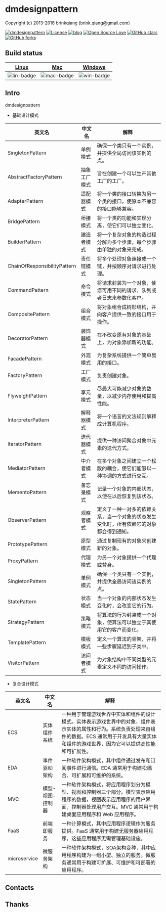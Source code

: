 # dmdesignpattern

Copyright (c) 2013-2018 brinkqiang (brink.qiang@gmail.com)

[![dmdesignpattern](https://img.shields.io/badge/brinkqiang-dmdesignpattern-blue.svg?style=flat-square)](https://github.com/brinkqiang/dmdesignpattern)
[![License](https://img.shields.io/badge/license-MIT-brightgreen.svg)](https://github.com/brinkqiang/dmdesignpattern/blob/master/LICENSE)
[![blog](https://img.shields.io/badge/Author-Blog-7AD6FD.svg)](https://brinkqiang.github.io/)
[![Open Source Love](https://badges.frapsoft.com/os/v3/open-source.png)](https://github.com/brinkqiang)
[![GitHub stars](https://img.shields.io/github/stars/brinkqiang/dmdesignpattern.svg?label=Stars)](https://github.com/brinkqiang/dmdesignpattern) 
[![GitHub forks](https://img.shields.io/github/forks/brinkqiang/dmdesignpattern.svg?label=Fork)](https://github.com/brinkqiang/dmdesignpattern)

## Build status
| [Linux][lin-link] | [Mac][mac-link] | [Windows][win-link] |
| :---------------: | :----------------: | :-----------------: |
| ![lin-badge]      | ![mac-badge]       | ![win-badge]        |

[lin-badge]: https://github.com/brinkqiang/dmdesignpattern/workflows/linux/badge.svg "linux build status"
[lin-link]:  https://github.com/brinkqiang/dmdesignpattern/actions/workflows/linux.yml "linux build status"
[mac-badge]: https://github.com/brinkqiang/dmdesignpattern/workflows/mac/badge.svg "mac build status"
[mac-link]:  https://github.com/brinkqiang/dmdesignpattern/actions/workflows/mac.yml "mac build status"
[win-badge]: https://github.com/brinkqiang/dmdesignpattern/workflows/win/badge.svg "win build status"
[win-link]:  https://github.com/brinkqiang/dmdesignpattern/actions/workflows/win.yml "win build status"

## Intro
dmdesignpattern

- 基础设计模式

英文名	| 中文名 | 解释|
-|-|-|
SingletonPattern | 单例模式 | 确保一个类只有一个实例，并提供全局访问该实例的点。
AbstractFactoryPattern | 抽象工厂模式 | 旨在创建一个可以生产其他工厂的工厂。
AdapterPattern | 适配器模式 | 将一个类的接口转换为另一个类的接口，使原本不兼容的接口能够兼容。
BridgePattern | 桥接模式 | 将一个类的功能和实现分离，使它们可以独立变化。
BuilderPattern | 建造者模式 | 将一个复杂对象的构造过程分解为多个步骤，每个步骤由单独的对象来完成。
ChainOfResponsibilityPattern | 责任链模式 | 将多个处理对象连接成一个链，并按顺序对请求进行处理。
CommandPattern | 命令模式 | 将请求封装为一个对象，使您可用不同的请求、队列或者日志来参数化客户。
CompositePattern | 组合模式 | 将对象组合成树形结构，并向客户提供一致的接口用于操作。
DecoratorPattern | 装饰器模式 | 在不改变原有对象的基础上，为对象添加新的功能。
FacadePattern | 外观模式 | 为复杂系统提供一个简单易用的接口。
FactoryPattern | 工厂模式 | 负责创建对象。
FlyweightPattern | 享元模式 | 尽最大可能减少对象的数量，以减少内存使用和提高性能。
InterpreterPattern | 解释器模式 | 将一个语言的文法规则解释成计算机程序。
IteratorPattern | 迭代器模式 | 提供一种访问聚合对象中元素的迭代方式。
MediatorPattern | 中介者模式 | 在多个对象之间建立一个松散的耦合，使它们能够以一种协调的方式进行交互。
MementoPattern | 备忘录模式 | 记录一个对象的内部状态，以便在以后恢复到该状态。
ObserverPattern | 观察者模式 | 定义了一种一对多的依赖关系，当一个对象的状态发生变化时，所有依赖它的对象都会得到通知。
PrototypePattern | 原型模式 | 通过复制现有的对象来创建新的对象。
ProxyPattern | 代理模式 | 为另一个对象提供一个代理或替身。
SingletonPattern | 单例模式 | 确保一个类只有一个实例，并提供全局访问该实例的点。
StatePattern | 状态模式 | 当一个对象的内部状态发生变化时，会改变它的行为。
StrategyPattern | 策略模式 | 将算法的行为封装成一个对象，使算法可以独立于其使用它的客户而变化。
TemplatePattern | 模板模式 | 定义一个算法的骨架，并将一些步骤延迟到子类中。
VisitorPattern | 访问者模式 | 为对象结构中不同类型的元素定义不同的访问操作。

- 复合设计模式
  
英文名	| 中文名 | 解释|
-|-|-|
ECS | 实体组件系统 | 一种用于管理游戏世界中实体和组件的设计模式。实体表示游戏世界中的对象，组件表示实体的属性和行为。系统负责处理来自组件的数据。ECS 通常用于开发具有大量实体和组件的游戏世界，因为它可以提供高性能和可扩展性。
EDA | 事件驱动架构 | 一种软件架构模式，其中组件通过发布和订阅事件进行通信。EDA 通常用于构建松耦合、可扩展和可维护的系统。
MVC | 模型-视图-控制器 | 一种软件架构模式，将应用程序划分为模型、视图和控制器三个部分。模型表示应用程序的数据，视图表示应用程序的用户界面，控制器处理用户交互。MVC 通常用于构建桌面应用程序和 Web 应用程序。
FaaS | 前端即服务 | 一种计算模式，其中应用程序逻辑作为服务提供。FaaS 通常用于构建无服务器应用程序，这些应用程序无需管理基础设施。
microservice | 微服务架构 | 一种软件架构模式，SOA架构变种，其中应用程序构建为一组小型、独立的服务。微服务通常用于构建可扩展、可维护和可部署的应用程序。
## Contacts


## Thanks
